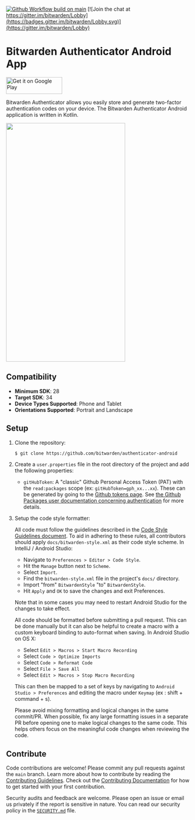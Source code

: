 [![Github Workflow build on main](https://github.com/bitwarden/authenticator-android/actions/workflows/build.yml/badge.svg?branch=main)](https://github.com/bitwarden/authenticator-android/actions/workflows/build.yml?query=branch:main)
[![Join the chat at https://gitter.im/bitwarden/Lobby](https://badges.gitter.im/bitwarden/Lobby.svg)](https://gitter.im/bitwarden/Lobby)

# Bitwarden Authenticator Android App

<a href="https://play.google.com/store/apps/details?id=com.bitwarden.authenticator" target="_blank"><img alt="Get it on Google Play" src="https://imgur.com/YQzmZi9.png" width="153" height="46"></a>

Bitwarden Authenticator allows you easily store and generate two-factor authentication codes on your device. The Bitwarden Authenticator Android application is written in Kotlin.

<img src="https://raw.githubusercontent.com/bitwarden/brand/master/screenshots/authenticator-android-codes.png" alt="" width="325" height="650" />

## Compatibility

- **Minimum SDK**: 28
- **Target SDK**: 34
- **Device Types Supported**: Phone and Tablet
- **Orientations Supported**: Portrait and Landscape

## Setup


1. Clone the repository:

    ```sh
    $ git clone https://github.com/bitwarden/authenticator-android
    ```

2. Create a `user.properties` file in the root directory of the project and add the following properties:

    - `gitHubToken`: A "classic" Github Personal Access Token (PAT) with the `read:packages` scope (ex: `gitHubToken=gph_xx...xx`). These can be generated by going to the [Github tokens page](https://github.com/settings/tokens). See [the Github Packages user documentation concerning authentication](https://docs.github.com/en/packages/working-with-a-github-packages-registry/working-with-the-gradle-registry#authenticating-to-github-packages) for more details.

3. Setup the code style formatter:

    All code must follow the guidelines described in the [Code Style Guidelines document](docs/STYLE_AND_BEST_PRACTICES.md). To aid in adhering to these rules, all contributors should apply `docs/bitwarden-style.xml` as their code style scheme. In IntelliJ / Android Studio:

    - Navigate to `Preferences > Editor > Code Style`.
    - Hit the `Manage` button next to `Scheme`.
    - Select `Import`.
    - Find the `bitwarden-style.xml` file in the project's `docs/` directory.
    - Import "from" `BitwardenStyle` "to" `BitwardenStyle`.
    - Hit `Apply` and `OK` to save the changes and exit Preferences.

    Note that in some cases you may need to restart Android Studio for the changes to take effect.

    All code should be formatted before submitting a pull request. This can be done manually but it can also be helpful to create a macro with a custom keyboard binding to auto-format when saving. In Android Studio on OS X:

    - Select `Edit > Macros > Start Macro Recording`
    - Select `Code > Optimize Imports`
    - Select `Code > Reformat Code`
    - Select `File > Save All`
    - Select `Edit > Macros > Stop Macro Recording`

    This can then be mapped to a set of keys by navigating to `Android Studio > Preferences` and editing the macro under `Keymap` (ex : shift + command + s).

    Please avoid mixing formatting and logical changes in the same commit/PR. When possible, fix any large formatting issues in a separate PR before opening one to make logical changes to the same code. This helps others focus on the meaningful code changes when reviewing the code.

## Contribute

Code contributions are welcome! Please commit any pull requests against the `main` branch. Learn more about how to contribute by reading the [Contributing Guidelines](https://contributing.bitwarden.com/contributing/). Check out the [Contributing Documentation](https://contributing.bitwarden.com/) for how to get started with your first contribution.

Security audits and feedback are welcome. Please open an issue or email us privately if the report is sensitive in nature. You can read our security policy in the [`SECURITY.md`](SECURITY.md) file.

 

